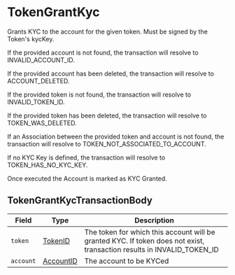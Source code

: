 # TokenGrantKyc

Grants KYC to the account for the given token. Must be signed by the Token's kycKey.

If the provided account is not found, the transaction will resolve to INVALID\_ACCOUNT\_ID.

If the provided account has been deleted, the transaction will resolve to ACCOUNT\_DELETED.

If the provided token is not found, the transaction will resolve to INVALID\_TOKEN\_ID.

If the provided token has been deleted, the transaction will resolve to TOKEN\_WAS\_DELETED.

If an Association between the provided token and account is not found, the transaction will resolve to TOKEN\_NOT\_ASSOCIATED\_TO\_ACCOUNT.

If no KYC Key is defined, the transaction will resolve to TOKEN\_HAS\_NO\_KYC\_KEY.

Once executed the Account is marked as KYC Granted.

## TokenGrantKycTransactionBody

| Field     | Type                                     | Description                                                                                                              |
| --------- | ---------------------------------------- | ------------------------------------------------------------------------------------------------------------------------ |
| `token`   | [TokenID](../basic-types/tokenid.md)     | The token for which this account will be granted KYC. If token does not exist, transaction results in INVALID\_TOKEN\_ID |
| `account` | [AccountID](../basic-types/accountid.md) | The account to be KYCed                                                                                                  |
